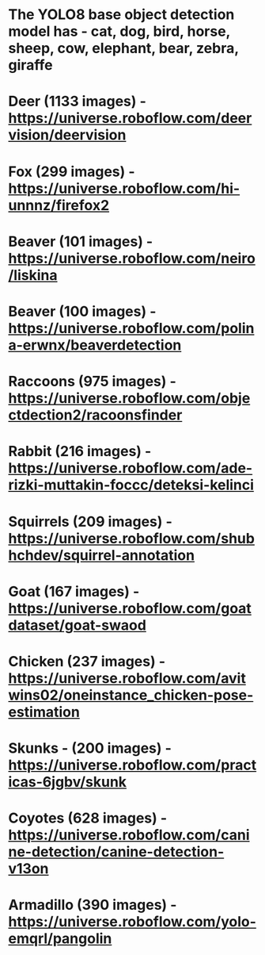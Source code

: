 # The YOLO8 base object detection model has - cat, dog, bird, horse, sheep, cow, elephant, bear, zebra, giraffe

# Deer (1133 images) - https://universe.roboflow.com/deervision/deervision

# Fox (299 images) - https://universe.roboflow.com/hi-unnnz/firefox2

# Beaver (101 images) - https://universe.roboflow.com/neiro/liskina

# Beaver (100 images) - https://universe.roboflow.com/polina-erwnx/beaverdetection

# Raccoons (975 images) - https://universe.roboflow.com/objectdection2/racoonsfinder

# Rabbit (216 images) - https://universe.roboflow.com/ade-rizki-muttakin-foccc/deteksi-kelinci

# Squirrels (209 images) - https://universe.roboflow.com/shubhchdev/squirrel-annotation

# Goat (167 images) - https://universe.roboflow.com/goatdataset/goat-swaod

# Chicken (237 images) - https://universe.roboflow.com/avitwins02/oneinstance_chicken-pose-estimation

# Skunks - (200 images) - https://universe.roboflow.com/practicas-6jgbv/skunk

# Coyotes (628 images) - https://universe.roboflow.com/canine-detection/canine-detection-v13on

# Armadillo (390 images) - https://universe.roboflow.com/yolo-emqrl/pangolin
